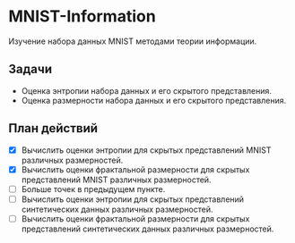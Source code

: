# MNIST-Information
Изучение набора данных MNIST методами теории информации.

## Задачи
- Оценка энтропии набора данных и его скрытого представления.
- Оценка размерности набора данных и его скрытого представления.

## План действий
- [x] Вычислить оценки энтропии для скрытых представлений MNIST различных размерностей.
- [x] Вычислить оценки фрактальной размерности для скрытых представлений MNIST различных размерностей.
- [ ] Больше точек в предыдущем пункте.
- [ ] Вычислить оценки энтропии для скрытых представлений синтетических данных различных размерностей.
- [ ] Вычислить оценки фрактальной размерности для скрытых представлений синтетических данных различных размерностей.